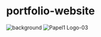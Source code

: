 # portfolio-website
![background](https://github.com/papel2014/Papel/assets/139988361/55364996-e584-4a82-89fa-b46383fdef00)
![Papel1 Logo-03](https://github.com/papel2014/Papel/assets/139988361/cd6f3446-4962-42e0-b043-1ebaa53af63d)
